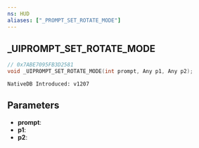 ```yaml
---
ns: HUD
aliases: ["_PROMPT_SET_ROTATE_MODE"]
---
```

## _UIPROMPT_SET_ROTATE_MODE

```c
// 0x7ABE7095FB3D2581
void _UIPROMPT_SET_ROTATE_MODE(int prompt, Any p1, Any p2);
```

```
NativeDB Introduced: v1207
```

## Parameters
* **prompt**:
* **p1**:
* **p2**:
